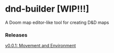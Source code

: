 # dnd-builder [WIP!!!]
A Doom map editor-like tool for creating D&D maps

### Releases
[v0.0.1: Movement and Environment](https://github.com/JoonChicken/dnd-builder/releases/tag/v0.0.1)
